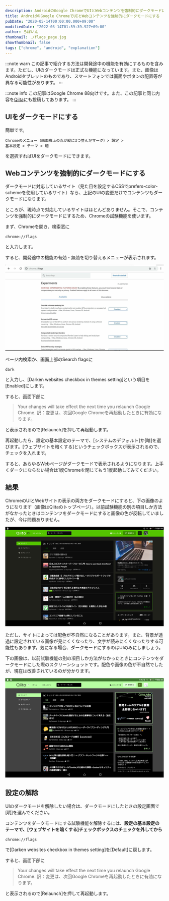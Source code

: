 ```yaml
---
description: AndroidのGoogle ChromeでUIとWebコンテンツを強制的にダークモードにする方法を画像つきで解説します。
title: AndroidのGoogle ChromeでUIとWebコンテンツを強制的にダークモードにする
pubDate: "2020-05-14T00:00:00.000+09:00"
modifiedDate: "2022-03-14T01:59:39.927+09:00"
author: ろぼいん
thumbnail: ./flags_page.jpg
showThumbnail: false
tags: ["chrome", "android", "explanation"]
---
```


:::note warn
この記事で紹介する方法は開発途中の機能を有効にするものを含みます。ただし、UIのダークモードは正式な機能になっています。また、画像はAndroidタブレットのものであり、スマートフォンでは画面やボタンの配置等が異なる可能性があります。
:::

:::note info
この記事はGoogle Chrome 88向けです。また、この記事と同じ内容を[Qiita](https://qiita.com/Robot-Inventor/items/1d522c5858898ce63366)にも投稿してあります。
:::

## UIをダークモードにする

簡単です。

```
Chromeのメニュー（画面右上の丸が縦に3つ並んだマーク）> 設定 >
基本設定 > テーマ > 暗
```

を選択すればUIをダークモードにできます。

## Webコンテンツを強制的にダークモードにする

ダークモードに対応しているサイト（見た目を設定するCSSでprefers-color-schemeを使用しているサイト）なら、上記のUIの変更だけでコンテンツもダークモードになります。

ところが、現時点で対応しているサイトはほとんどありません。そこで、コンテンツを強制的にダークモードにするため、Chromeの試験機能を使います。

まず、Chromeを開き、検索窓に

```
chrome://flags
```

と入力します。

すると、開発途中の機能の有効・無効を切り替えるメニューが表示されます。

![試験機能ページのスクリーンショット](./flags_page.jpg)

ページ内検索か、画面上部のSearch flagsに

```
dark
```

と入力し、[Darken websites checkbox in themes setting]という項目を[Enabled]にします。

すると、画面下部に

> Your changes will take effect the next time you relaunch Google Chrome.
> 訳：変更は、次回Google Chromeを再起動したときに有効になります。

と表示されるので[Relaunch]を押して再起動します。

再起動したら、設定の基本設定のテーマで、[システムのデフォルト]か[暗]を選びます。[ウェブサイトを暗くする]というチェックボックスが表示されるので、チェックを入れます。

すると、あらゆるWebページがダークモードで表示されるようになります。上手くダークにならない場合は1度Chromeを閉じてもう1度起動してみてください。

## 結果

ChromeのUIとWebサイトの表示の両方をダークモードにすると、下の画像のようになります（画像はQiitaのトップページ）。以前試験機能の別の項目しか方法がなかったときはコンテンツをダークモードにすると画像の色が反転していましたが、今は問題ありません。

![ダークモードのQiita](./dark_themed_qiita.jpg)

ただし、サイトによっては配色が不自然になることがあります。また、背景が透過に設定されている画像が見にくくなったり、文字が読みにくくなったりする可能性もあります。気になる場合、ダークモードにするのはUIのみにしましょう。

下の画像は、以前試験機能の別の項目しか方法がなかったときにコンテンツをダークモードにした際のスクリーンショットです。配色や画像の色が不自然でしたが、現在は改善されているのが分かります。

![古いダークモードのQiita](./old_dark_themed_qiita.jpg)

## 設定の解除

UIのダークモードを解除したい場合は、ダークモードにしたときの設定画面で[明]を選んでください。

コンテンツをダークモードにする試験機能を解除するには、**設定の基本設定のテーマで、[ウェブサイトを暗くする]チェックボックスのチェックを外してから**

```
chrome://flags
```

で[Darken websites checkbox in themes setting]を[Default]に戻します。

すると、画面下部に

> Your changes will take effect the next time you relaunch Google Chrome.
> 訳：変更は、次回Google Chromeを再起動したときに有効になります。

と表示されるので[Relaunch]を押して再起動します。

